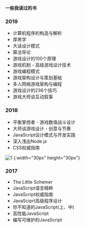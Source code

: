 **一些我读过的书**

### 2019
* 计算机程序的构造与解析
* 厚黑学
* 大话设计模式
* 算法导论
* 游戏设计的100个原理
* 游戏机制 - 高级游戏设计技术
* 游戏编程模式
* 游戏架构设计与策划基础
* 多人网络游戏架构与编程 
* 游戏设计的236个技巧
* 游戏大师谈互动叙事

### 2018
* 平衡掌控者 - 游戏数值战斗设计
* 大师谈游戏设计 - 创意与节奏
* JavaScript设计模式与开发实践
* 深入浅出Node.js
* CSS权威指南

![1](https://github.githubassets.com/images/icons/emoji/unicode/1f44d.png) {:width="30px" height="30px"}

### 2017
* The Little Schemer
* JavaScript语言精粹
* JavaScript权威指南
* JavaSciprt高级程序设计
* 你不知道的JavaScript(上、中)
* 高性能JavaScript
* 编写可维护的JavaScript

